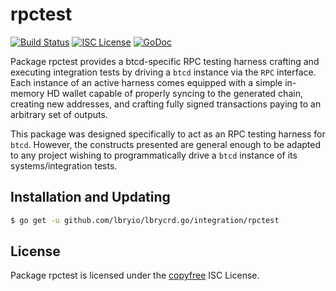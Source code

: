rpctest
=======

[![Build Status](http://img.shields.io/travis/btcsuite/btcd.svg)](https://travis-ci.org/btcsuite/btcd)
[![ISC License](http://img.shields.io/badge/license-ISC-blue.svg)](http://copyfree.org)
[![GoDoc](https://img.shields.io/badge/godoc-reference-blue.svg)](http://godoc.org/github.com/lbryio/lbrycrd.go/integration/rpctest)

Package rpctest provides a btcd-specific RPC testing harness crafting and
executing integration tests by driving a `btcd` instance via the `RPC`
interface. Each instance of an active harness comes equipped with a simple
in-memory HD wallet capable of properly syncing to the generated chain,
creating new addresses, and crafting fully signed transactions paying to an
arbitrary set of outputs.

This package was designed specifically to act as an RPC testing harness for
`btcd`. However, the constructs presented are general enough to be adapted to
any project wishing to programmatically drive a `btcd` instance of its
systems/integration tests.

## Installation and Updating

```bash
$ go get -u github.com/lbryio/lbrycrd.go/integration/rpctest
```

## License

Package rpctest is licensed under the [copyfree](http://copyfree.org) ISC
License.

